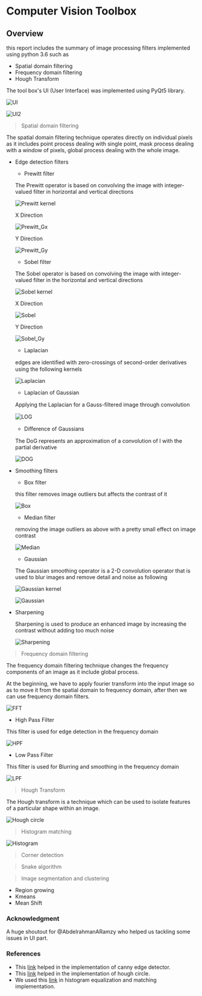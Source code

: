 # Computer Vision Toolbox

## Overview

this report includes the summary of image processing filters implemented using python 3.6 such as
- Spatial domain filtering
- Frequency domain filtering
- Hough Transform

The tool box's UI (User Interface) was implemented using PyQt5 library.

![UI](https://user-images.githubusercontent.com/44654878/56047144-18b2ac00-5d45-11e9-9779-be28a965f72e.PNG)

![UI2](https://user-images.githubusercontent.com/44654878/56047234-4566c380-5d45-11e9-973c-c879bf654562.PNG)

> Spatial domain filtering

The spatial domain filtering technique operates directly on individual pixels as it includes point process dealing with single point, mask process dealing with a window of pixels, global process dealing with the whole image.

- Edge detection filters
  - Prewitt filter
  
  The Prewitt operator is based on convolving the image with integer-valued filter in horizontal and vertical directions
  
  ![Prewitt kernel](https://user-images.githubusercontent.com/44654878/56047562-f66d5e00-5d45-11e9-8c16-f04b39b16a79.PNG)
  
  X Direction
  
  ![Prewitt_Gx](https://user-images.githubusercontent.com/44654878/56066928-955f7d80-5d79-11e9-87e6-82d3a71198e7.PNG)
  
  Y Direction
  
  ![Prewitt_Gy](https://user-images.githubusercontent.com/44654878/56066929-955f7d80-5d79-11e9-81dd-b35c325bc02a.PNG)
  
  - Sobel filter
  
  The Sobel operator is based on convolving the image with integer-valued filter in the horizontal and vertical directions
  
  ![Sobel kernel](https://user-images.githubusercontent.com/44654878/56047564-f705f480-5d45-11e9-826c-dd2911ea1246.PNG)
  
  X Direction
  
  ![Sobel](https://user-images.githubusercontent.com/44654878/56066931-95f81400-5d79-11e9-9a7b-1853ba4d1bcc.PNG)
  
  Y Direction
  
  ![Sobel_Gy](https://user-images.githubusercontent.com/44654878/56066933-95f81400-5d79-11e9-90c1-a9692c66d2e1.PNG)
  
  - Laplacian
  
  edges are identiﬁed with zero-crossings of second-order derivatives using the following kernels
  
  ![Laplacian](https://user-images.githubusercontent.com/44654878/56066924-94c6e700-5d79-11e9-9bee-1a81bea1d96c.PNG)
  
  - Laplacian of Gaussian
  
  Applying the Laplacian for a Gauss-ﬁltered image through convolution
  
  ![LOG](https://user-images.githubusercontent.com/44654878/56066926-94c6e700-5d79-11e9-882c-bbbdf9abe412.PNG)
  
  - Diﬀerence of Gaussians
  
  The DoG represents an approximation of a convolution of I with the partial derivative
  
  ![DOG](https://user-images.githubusercontent.com/44654878/56067462-824dad00-5d7b-11e9-83b6-6722c49cf998.jpeg)
  
- Smoothing filters
  - Box filter
  
  this filter removes image outliers but affects the contrast of it
  
  ![Box](https://user-images.githubusercontent.com/44654878/56066935-9690aa80-5d79-11e9-8225-51fae184107d.PNG)
  
  - Median filter
  
  removing the image outliers as above with a pretty small effect on image contrast
  
  ![Median](https://user-images.githubusercontent.com/44654878/56066927-955f7d80-5d79-11e9-8590-ad80f8861e48.PNG)
  
  - Gaussian
  
  The Gaussian smoothing operator is a 2-D convolution operator that is used to blur images and remove detail and noise as following
  
  ![Gaussian kernel](https://user-images.githubusercontent.com/44654878/56047556-f5d4c780-5d45-11e9-8df5-8f1159435f74.PNG)
  
  ![Gaussian](https://user-images.githubusercontent.com/44654878/56066936-9690aa80-5d79-11e9-9179-9847d27ba1fb.PNG)
  
- Sharpening

  Sharpening is used to produce an enhanced image by increasing the contrast without adding too much noise
  
  ![Sharpening](https://user-images.githubusercontent.com/44654878/56066930-955f7d80-5d79-11e9-9482-d323f8d00e22.PNG)
  
> Frequency domain filtering

The frequency domain filtering technique changes the frequency components of an image as it include global process.

At the beginning, we have to apply fourier transform into the input image so as to move it from the spatial domain to frequency domain, after then we can use frequency domain filters.

![FFT](https://user-images.githubusercontent.com/44654878/56049399-abede080-5d49-11e9-90b7-431ca13f852c.jpeg)

- High Pass Filter

This filter is used for edge detection in the frequency domain

![HPF](https://user-images.githubusercontent.com/44654878/56049397-abede080-5d49-11e9-958f-8a51d5838fcd.jpeg)

- Low Pass Filter

This filter is used for Blurring and smoothing in the frequency domain

![LPF](https://user-images.githubusercontent.com/44654878/56049398-abede080-5d49-11e9-9785-bc58db9fbac6.jpeg)
 
> Hough Transform

The Hough transform is a technique which can be used to isolate features of a particular shape within an image.

![Hough circle](https://user-images.githubusercontent.com/44654878/56067218-aceb3600-5d7a-11e9-97a2-b544a117288b.jpeg)

> Histogram matching

![Histogram](https://user-images.githubusercontent.com/44654878/56049396-abede080-5d49-11e9-85a2-9c86a043e1e6.jpeg)

> Corner detection

> Snake algorithm

> Image segmentation and clustering
- Region growing
- Kmeans
- Mean Shift

### Acknowledgment

A huge shoutout for @AbdelrahmanARamzy who helped us tackling some issues in UI part.

### References

- This [link](https://towardsdatascience.com/canny-edge-detection-step-by-step-in-python-computer-vision-b49c3a2d8123) helped in the implementation of canny edge detector.
- This [link](https://www.codingame.com/playgrounds/38470/how-to-detect-circles-in-images) helped in the implementation of hough circle.
- We used this [link](https://www.youtube.com/watch?v=YxZUnJ_Ok2w&list=PLh6SAYydrIpctChfPFBlopqw-TGjwWf_8&index=8) in histogram equalization and matching implementation.
